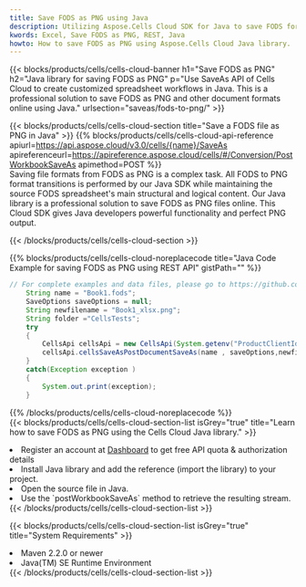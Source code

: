```yaml
---
title: Save FODS as PNG using Java 
description: Utilizing Aspose.Cells Cloud SDK for Java to save FODS format file as PNG format file. 
kwords: Excel, Save FODS as PNG, REST, Java
howto: How to save FODS as PNG using Aspose.Cells Cloud Java library.
---
```



{{< blocks/products/cells/cells-cloud-banner h1="Save FODS as PNG" h2="Java library for saving FODS as PNG" p="Use SaveAs API of Cells Cloud to create customized spreadsheet workflows in Java. This is a professional solution to save FODS as PNG and other document formats online using Java." urlsection="saveas/fods-to-png/" >}}

{{< blocks/products/cells/cells-cloud-section  title="Save a FODS file as PNG in Java" >}}
{{% blocks/products/cells/cells-cloud-api-reference  apiurl=https://api.aspose.cloud/v3.0/cells/{name}/SaveAs  apireferenceurl=https://apireference.aspose.cloud/cells/#/Conversion/PostWorkbookSaveAs  apimethod=POST %}}
<br/>
Saving file formats from FODS as PNG is a complex task. All FODS to PNG format transitions is performed by our Java SDK while maintaining the source FODS spreadsheet's main structural and logical content. Our Java library is a professional solution to save FODS as PNG files online. This Cloud SDK gives Java developers powerful functionality and perfect PNG output.

{{< /blocks/products/cells/cells-cloud-section >}}

{{% blocks/products/cells/cells-cloud-noreplacecode title="Java Code Example for saving FODS as PNG using REST API" gistPath="" %}}
  
```java
// For complete examples and data files, please go to https://github.com/aspose-cells-cloud/aspose-cells-cloud-java/
    String name = "Book1.fods";
    SaveOptions saveOptions = null;
    String newfilename = "Book1_xlsx.png";
    String folder ="CellsTests";
    try 
    {
        CellsApi cellsApi = new CellsApi(System.getenv("ProductClientId"), System.getenv("ProductClientSecret"));
        cellsApi.cellsSaveAsPostDocumentSaveAs(name , saveOptions,newfilename,false,false,folder,null,null,null,true);                       
    }
    catch(Exception exception )
    {
        System.out.print(exception);
    }
```
  
{{% /blocks/products/cells/cells-cloud-noreplacecode  %}}
<br/>
{{< blocks/products/cells/cells-cloud-section-list isGrey="true"  title="Learn how to save FODS as PNG using the Cells Cloud Java library." >}}
<li>Register an account at <a href="https://dashboard.aspose.cloud/">Dashboard</a> to get free API quota & authorization details</li>
<li>Install Java library and add the reference (import the library) to your project.</li>
<li>Open the source file in Java.</li>
<li>Use the `postWorkbookSaveAs` method to retrieve the resulting stream.</li>
{{< /blocks/products/cells/cells-cloud-section-list >}}

{{< blocks/products/cells/cells-cloud-section-list isGrey="true"  title="System Requirements" >}}
<li>Maven 2.2.0 or newer</li>
<li>Java(TM) SE Runtime Environment</li>
{{< /blocks/products/cells/cells-cloud-section-list >}}

